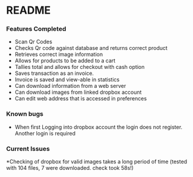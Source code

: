 # README #

### Features Completed ###

* Scan Qr Codes
* Checks Qr code against database and returns correct product
* Retrieves correct image information
* Allows for products to be added to a cart
* Tallies total and allows for checkout with cash option
* Saves transaction as an invoice.
* Invoice is saved and view-able in statistics
* Can download information from a web server
* Can download images from linked dropbox account
* Can edit web address that is accessed in preferences

### Known bugs ###

* When first Logging into dropbox account the login does not register. Another login is required

### Current Issues ###

*Checking of dropbox for valid images takes a long period of time (tested with 104 files, 7 were downloaded. check took 58s!)